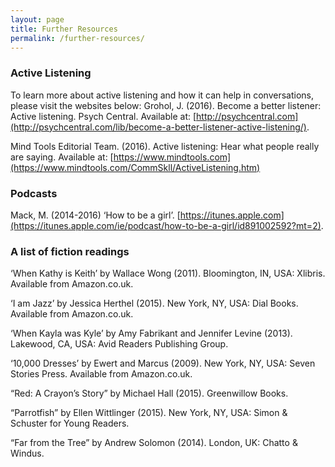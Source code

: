 ```yaml
---
layout: page
title: Further Resources
permalink: /further-resources/
---
```


### Active Listening

To learn more about active listening and how it can help in conversations, please visit the websites below:
Grohol, J. (2016). Become a better listener: Active listening. Psych Central. Available at: [http://psychcentral.com](http://psychcentral.com/lib/become-a-better-listener-active-listening/).

Mind Tools Editorial Team. (2016). Active listening: Hear what people really are saying. Available at: [https://www.mindtools.com](https://www.mindtools.com/CommSkll/ActiveListening.htm)

### Podcasts

Mack, M. (2014-2016) ‘How to be a girl’. [https://itunes.apple.com](https://itunes.apple.com/ie/podcast/how-to-be-a-girl/id891002592?mt=2).

### A list of fiction readings

‘When Kathy is Keith’ by Wallace Wong (2011). Bloomington, IN, USA: Xlibris. Available from Amazon.co.uk.  

‘I am Jazz’ by Jessica Herthel (2015). New York, NY, USA: Dial Books. Available from Amazon.co.uk.  

‘When Kayla was Kyle’ by Amy Fabrikant and Jennifer Levine (2013). Lakewood, CA, USA: Avid Readers Publishing Group.  

‘10,000 Dresses’ by Ewert and Marcus (2009). New York, NY, USA: Seven Stories Press. Available from Amazon.co.uk.  

“Red: A Crayon’s Story” by Michael Hall (2015). Greenwillow Books.  

“Parrotfish” by Ellen Wittlinger (2015). New York, NY, USA: Simon & Schuster for Young Readers.  

“Far from the Tree” by Andrew Solomon (2014). London, UK: Chatto & Windus.
